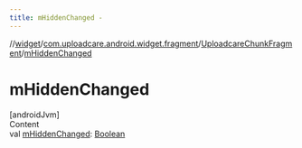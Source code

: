 ```yaml
---
title: mHiddenChanged -
---
```

//[widget](../../index.md)/[com.uploadcare.android.widget.fragment](../index.md)/[UploadcareChunkFragment](index.md)/[mHiddenChanged](m-hidden-changed.md)



# mHiddenChanged  
[androidJvm]  
Content  
val [mHiddenChanged](m-hidden-changed.md): [Boolean](https://kotlinlang.org/api/latest/jvm/stdlib/kotlin/-boolean/index.html)  



